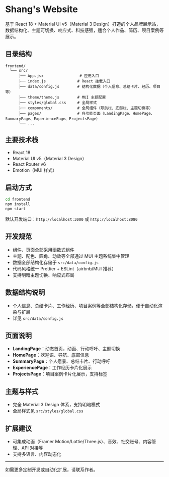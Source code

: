 # Shang's Website

基于 React 18 + Material UI v5（Material 3 Design）打造的个人品牌展示站，数据结构化、主题可切换、响应式、科技感强，适合个人作品、简历、项目案例等展示。

## 目录结构

```
frontend/
  └── src/
      ├── App.jsx                # 应用入口
      ├── index.js              # React 挂载入口
      ├── data/config.js        # 结构化数据（个人信息、总结卡片、经历、项目等）
      ├── theme/theme.js        # MUI 主题配置
      ├── styles/global.css     # 全局样式
      ├── components/           # 全局组件（导航栏、底部栏、主题切换等）
      ├── pages/                # 各功能页面（LandingPage、HomePage、SummaryPage、ExperiencePage、ProjectsPage）
      └── ...
```

## 主要技术栈

- React 18
- Material UI v5（Material 3 Design）
- React Router v6
- Emotion（MUI 样式）

## 启动方式

```bash
cd frontend
npm install
npm start
```

默认开发端口：`http://localhost:3000` 或 `http://localhost:8080`

## 开发规范

- 组件、页面全部采用函数式组件
- 主题、配色、圆角、动效等全部通过 MUI 主题系统集中管理
- 数据全部结构化存储于 `src/data/config.js`
- 代码风格统一 Prettier + ESLint（airbnb/MUI 推荐）
- 支持明暗主题切换、响应式布局

## 数据结构说明

- 个人信息、总结卡片、工作经历、项目案例等全部结构化存储，便于自动化渲染与扩展
- 详见 `src/data/config.js`

## 页面说明

- **LandingPage**：动态首页，动画、行动呼吁、主题切换
- **HomePage**：欢迎语、导航、底部信息
- **SummaryPage**：个人愿景、总结卡片、行动呼吁
- **ExperiencePage**：工作经历卡片化展示
- **ProjectsPage**：项目案例卡片化展示，支持标签

## 主题与样式

- 完全 Material 3 Design 体系，支持明暗模式
- 全局样式见 `src/styles/global.css`

## 扩展建议

- 可集成动画（Framer Motion/Lottie/Three.js）、音效、社交账号、内容管理、API 对接等
- 支持多语言、内容动态化

---

如需更多定制开发或自动化扩展，请联系作者。
